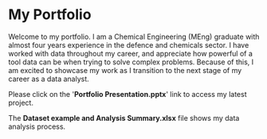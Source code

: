 # My Portfolio
Welcome to my portfolio.
I am a Chemical Engineering (MEng) graduate with almost four years experience in the defence and chemicals sector. I have worked with data throughout my career, and appreciate how powerful of a tool data can be when trying to solve complex problems. Because of this, I am excited to showcase my work as I transition to the next stage of my career as a data analyst.

Please click on the '**Portfolio Presentation.pptx**' link to access my latest project.

The **Dataset example and Analysis Summary.xlsx** file shows my data analysis process.
